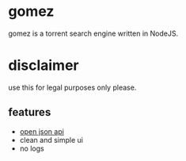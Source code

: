# gomez
gomez is a torrent search engine written in NodeJS.

# disclaimer
use this for legal purposes only please. 

## features
- [open json api](./docs/api/README.md)
- clean and simple ui
- no logs
